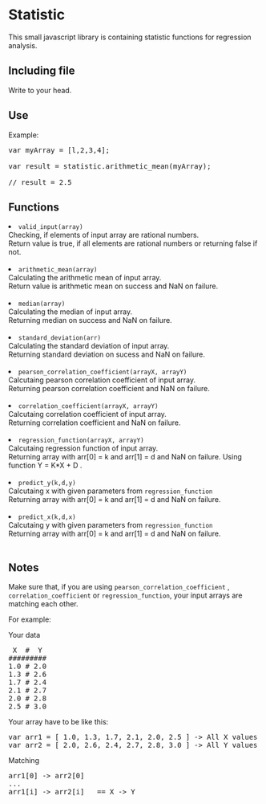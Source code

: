 <h1>Statistic</h1>
This small javascript library is containing statistic functions for regression analysis.

<h2>Including file</h2>
Write
<code><script language="javascript" type="text/javascript" src="statistic.js"></script></code>
to your head.

<h2>Use</h2>
Example:
<pre>
var myArray = [l,2,3,4];<br>
var result = statistic.arithmetic_mean(myArray);<br> 
// result = 2.5
</pre>

<h2>Functions</h2>

<li><code>valid_input(array)</code></li>
Checking, if elements of input array are rational numbers.<br>
Return value is true, if all elements are rational numbers or returning false if not.
<br><br>
<li><code>arithmetic_mean(array)</code></li>
Calculating the arithmetic mean of input array.<br>
Return value is arithmetic mean on success and NaN on failure.
<br><br>
<li><code>median(array)</code></li>
Calculating the median of input array.<br>
Returning median on success and NaN on failure.
<br><br>
<li><code>standard_deviation(arr)</code></li>
Calculating the standard deviation of input array.<br>
Returning standard deviation on sucess and NaN on failure.
<br><br>
<li><code>pearson_correlation_coefficient(arrayX, arrayY)</code></li>
Calcutaing pearson correlation coefficient of input array.<br>
Returning pearson correlation coefficient and NaN on failure.
<br><br>
<li><code>correlation_coefficient(arrayX, arrayY)</code></li>
Calcutaing correlation coefficient of input array.<br>
Returning correlation coefficient and NaN on failure.
<br><br>
<li><code>regression_function(arrayX, arrayY)</code></li>
Calcutaing regression function of input array.<br>
Returning array with arr[0] = k and arr[1] = d and NaN on failure. Using function Y = K*X + D .
<br><br>
<li><code>predict_y(k,d,y)</code></li>
Calcutaing x with given parameters from <code>regression_function</code><br>
Returning array with arr[0] = k and arr[1] = d and NaN on failure.
<br><br>
<li><code>predict_x(k,d,x)</code></li>
Calcutaing y with given parameters from <code>regression_function</code><br>
Returning array with arr[0] = k and arr[1] = d and NaN on failure.
<br><br>

<h2>Notes</h2>
Make sure that, if you are using <code>pearson_correlation_coefficient</code> , <code>correlation_coefficient</code> or <code>regression_function</code>, your input arrays are matching each other.


For example:

Your data
<pre>
 X  #  Y
#########
1.0 # 2.0
1.3 # 2.6
1.7 # 2.4
2.1 # 2.7
2.0 # 2.8
2.5 # 3.0
</pre>

Your array have to be like this:

<pre>
var arr1 = [ 1.0, 1.3, 1.7, 2.1, 2.0, 2.5 ] -> All X values
var arr2 = [ 2.0, 2.6, 2.4, 2.7, 2.8, 3.0 ] -> All Y values
</pre>

Matching
<pre>
arr1[0] -> arr2[0]
...
arr1[i] -> arr2[i]   == X -> Y
</pre>
